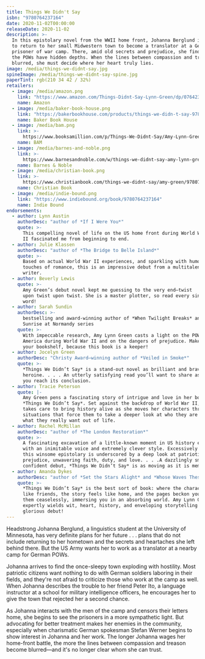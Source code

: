 ```yaml
---
title: Things We Didn't Say
isbn: "9780764237164"
date: 2020-11-02T00:00:00
releaseDate: 2020-11-02
description: >-
  In this epistolary novel from the WWII home front, Johanna Berglund is forced
  to return to her small Midwestern town to become a translator at a German
  prisoner of war camp. There, amid old secrets and prejudice, she finds that
  the POWs have hidden depths. When the lines between compassion and treason are
  blurred, she must decide where her heart truly lies.
image: /media/things-we-didnt-say.jpg
spineImage: /media/things-we-didnt-say-spine.jpg
paperTint: rgb(210 34 42 / 32%)
retailers:
  - image: /media/amazon.png
    link: "https://www.amazon.com/Things-Didnt-Say-Lynn-Green/dp/0764237160/"
    name: Amazon
  - image: /media/baker-book-house.png
    link: "https://bakerbookhouse.com/products/things-we-didn-t-say-9780764237164"
    name: Baker Book House
  - image: /media/bam.png
    link: >-
      https://www.booksamillion.com/p/Things-We-Didnt-Say/Amy-Lynn-Green/9780764237164
    name: BAM
  - image: /media/barnes-and-noble.png
    link: >-
      https://www.barnesandnoble.com/w/things-we-didnt-say-amy-lynn-green/1136472139
    name: Barnes & Noble
  - image: /media/christian-book.png
    link: >-
      https://www.christianbook.com/things-we-didnt-say/amy-green/9780764237164/pd/237164
    name: Christian Book
  - image: /media/indie-bound.png
    link: "https://www.indiebound.org/book/9780764237164"
    name: Indie Bound
endorsements:
  - author: Lynn Austin
    authorDesc: "author of *If I Were You*"
    quote: >-
      This compelling novel of life on the US home front during World War
      II fascinated me from beginning to end.
  - author: Julie Klassen
    authorDesc: "author of *The Bridge to Belle Island*"
    quote: >-
      Based on actual World War II experiences, and sparkling with humor and
      touches of romance, this is an impressive debut from a multitalented
      writer.
  - author: Beverly Lewis
    quote: >-
      Amy Green’s debut novel kept me guessing to the very end—twist
      upon twist upon twist. She is a master plotter, so read every single
      word!
  - author: Sarah Sundin
    authorDesc: >-
      bestselling and award-winning author of *When Twilight Breaks* and the
      Sunrise at Normandy series
    quote: >-
      With impeccable research, Amy Lynn Green casts a light on the POW camps in
      America during World War II and on the dangers of prejudice. Make space on
      your bookshelf, because this book is a keeper!
  - author: Jocelyn Green
    authorDesc: "Christy Award–winning author of *Veiled in Smoke*"
    quote: >-
      *Things We Didn’t Say* is a stand-out novel as brilliant and brave as its
      heroine. . . . An utterly satisfying read you’ll want to share as soon as
      you reach its conclusion.
  - author: Tracie Peterson
    quote: |-
      Amy Green pens a fascinating story of intrigue and love in her book
      *Things We Didn’t Say*. Set against the backdrop of World War II, Amy
      takes care to bring history alive as she moves her characters through
      situations that force them to take a deeper look at who they are and
      what they really want out of life.
  - author: Rachel McMillan
    authorDesc: "author of *The London Restoration*"
    quote: >-
      A fascinating excavation of a little-known moment in US history executed
      with an inimitable voice and extremely clever style. Excessively readable,
      this winsome epistolary is underscored by a deep look at patriotism,
      prejudice, unwavering faith, duty, and love. . . .A dazzlingly smart and
      confident debut, *Things We Didn’t Say* is as moving as it is memorable.
  - author: Amanda Dykes
    authorDesc: "author of *Set the Stars Alight* and *Whose Waves These Are*"
    quote: >-
      *Things We Didn’t Say* is the best sort of book: where the characters feel
      like friends, the story feels like home, and the pages beckon you to turn
      them ceaselessly, immersing you in an absorbing world. Amy Lynn Green
      expertly wields wit, heart, history, and enveloping storytelling in this
      glorious debut!
---
```


Headstrong Johanna Berglund, a linguistics student at the University of Minnesota, has very definite plans for her future&nbsp;.&nbsp;.&nbsp;. plans that do not include returning to her hometown and the secrets and heartaches she left behind there. But the US Army wants her to work as a translator at a nearby camp for German POWs.

Johanna arrives to find the once-sleepy town exploding with hostility. Most patriotic citizens want nothing to do with German soldiers laboring in their fields, and they're not afraid to criticize those who work at the camp as well. When Johanna describes the trouble to her friend Peter Ito, a language instructor at a school for military intelligence officers, he encourages her to give the town that rejected her a second chance.

As Johanna interacts with the men of the camp and censors their letters home, she begins to see the prisoners in a more sympathetic light. But advocating for better treatment makes her enemies in the community, especially when charismatic German spokesman Stefan Werner begins to show interest in Johanna and her work. The longer Johanna wages her home-front battle, the more the lines between compassion and treason become blurred&mdash;and it's no longer clear whom she can trust.
